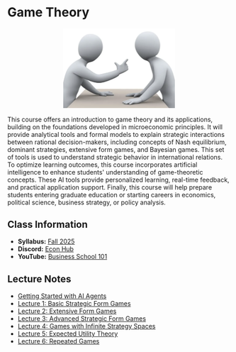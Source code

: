 # Game Theory

<p align="center">
  <img src="e4930.png" alt="awww" width="50%" height="50%">
</p>

This course offers an introduction to game theory and its applications, building on the foundations developed in microeconomic principles. It will provide analytical tools and formal models to explain strategic interactions between rational decision-makers, including concepts of Nash equilibrium, dominant strategies, extensive form games, and Bayesian games. This set of tools is used to understand strategic behavior in international relations. To optimize learning outcomes, this course incorporates artificial intelligence to enhance students' understanding of game-theoretic concepts. These AI tools provide personalized learning, real-time feedback, and practical application support. Finally, this course will help prepare students entering graduate education or starting careers in economics, political science, business strategy, or policy analysis.

## Class Information

* **Syllabus:** [Fall 2025](/pdf/E4930syllabus.pdf)
* **Discord:** [Econ Hub](https://discord.gg/SsrNPEeP2P)
* **YouTube:** [Business School 101](https://www.youtube.com/@BusinessSchool101)

## Lecture Notes

* [Getting Started with AI Agents](https://github.com/econdojo/blog/blob/main/doc/agent.pdf)
* [Lecture 1: Basic Strategic Form Games](/pdf/lec1.pdf)
* [Lecture 2: Extensive Form Games](/pdf/lec2.pdf)
* [Lecture 3: Advanced Strategic Form Games](/pdf/lec3.pdf)
* [Lecture 4: Games with Infinite Strategy Spaces](/pdf/lec4.pdf)
* [Lecture 5: Expected Utility Theory](/pdf/lec5.pdf)
* [Lecture 6: Repeated Games](/pdf/lec6.pdf)
